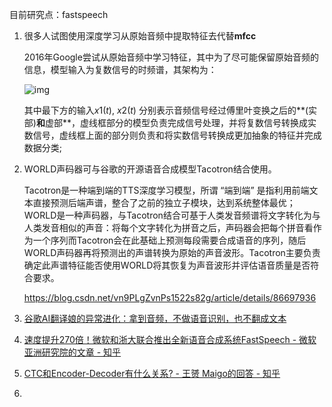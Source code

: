 目前研究点：fastspeech

1. 很多人试图使用深度学习从原始音频中提取特征去代替**mfcc**

   2016年Google尝试从原始音频中学习特征，其中为了尽可能保留原始音频的信息，模型输入为复数信号的时频谱，其架构为：

   ![img](https://pic2.zhimg.com/80/v2-2de7013395665a165c2ada552201cf35_hd.jpg)

   其中最下方的输入$x1(t)$, $x2(t)$ 分别表示音频信号经过傅里叶变换之后的**(实部)**和**虚部**，虚线框部分的模型负责完成信号处理，并将复数信号转换成实数信号，虚线框上面的部分则负责和将实数信号转换成更加抽象的特征并完成数据分类;

2. WORLD声码器可与谷歌的开源语音合成模型Tacotron结合使用。

   Tacotron是一种端到端的TTS深度学习模型，所谓 “端到端” 是指利用前端文本直接预测后端声谱，整合了之前的独立子模块，达到系统整体最优；WORLD是一种声码器，与Tacotron结合可基于人类发音频谱将文字转化为与人类发音相似的声音：将每个文字转化为拼音之后，声码器会把每个拼音看作为一个序列而Tacotron会在此基础上预测每段需要合成语音的序列，随后WORLD声码器再将预测出的声谱转换为原始的声音波形。Tacotron主要负责确定此声谱特征能否使用WORLD将其恢复为声音波形并评估语音质量是否符合要求。

   <https://blog.csdn.net/vn9PLgZvnPs1522s82g/article/details/86697936>

3. [谷歌AI翻译娘的异常进化：拿到音频，不做语音识别，也不翻成文本](https://zhuanlan.zhihu.com/p/62671765)

4. [速度提升270倍！微软和浙大联合推出全新语音合成系统FastSpeech - 微软亚洲研究院的文章 - 知乎](https://zhuanlan.zhihu.com/p/67544816)

5. [CTC和Encoder-Decoder有什么关系? - 王赟 Maigo的回答 - 知乎](https://www.zhihu.com/question/279927514/answer/410472982)

6. 